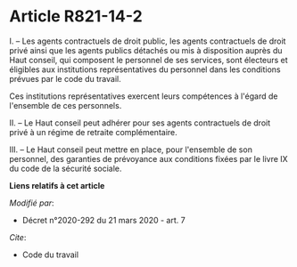 # Article R821-14-2

I. – Les agents contractuels de droit public, les agents contractuels de droit privé ainsi que les agents publics détachés ou
mis à disposition auprès du Haut conseil, qui composent le personnel de ses services, sont électeurs et éligibles aux
institutions représentatives du personnel dans les conditions prévues par le code du travail.

Ces institutions représentatives exercent leurs compétences à l'égard de l'ensemble de ces personnels.

II. – Le Haut conseil peut adhérer pour ses agents contractuels de droit privé à un régime de retraite complémentaire.

III. – Le Haut conseil peut mettre en place, pour l'ensemble de son personnel, des garanties de prévoyance aux conditions
fixées par le livre IX du code de la sécurité sociale.

**Liens relatifs à cet article**

_Modifié par_:

  - Décret n°2020-292 du 21 mars 2020 - art. 7

_Cite_:

  - Code du travail
